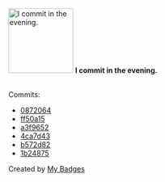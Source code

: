<img src="https://my-badges.github.io/my-badges/evening-commits.png" alt="I commit in the evening." title="I commit in the evening." width="128">
<strong>I commit in the evening.</strong>
<br><br>

Commits:

- <a href="https://github.com/ksysoev/help-my-pet/commit/08720647b7e359679551c5da5bf3faaef559c504">0872064</a>
- <a href="https://github.com/ksysoev/help-my-pet/commit/ff50a15629610650a0c9f576f657718eda3564f6">ff50a15</a>
- <a href="https://github.com/ksysoev/help-my-pet/commit/a3f965295ead327e62a631e00b64ce820a0c38c8">a3f9652</a>
- <a href="https://github.com/ksysoev/help-my-pet/commit/4ca7d43a64e83cd61e217c850a099aed335b4213">4ca7d43</a>
- <a href="https://github.com/ksysoev/help-my-pet/commit/b572d8286b96a394da6f0d5834ef37fca0d2e5fc">b572d82</a>
- <a href="https://github.com/ksysoev/help-my-pet/commit/1b24875e922aca31e0f3de32e36f2c83cc6914d9">1b24875</a>


Created by <a href="https://github.com/my-badges/my-badges">My Badges</a>